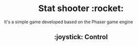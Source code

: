 <h1 align="center"> Stat shooter :rocket: </h1>

It's a simple game developed based on the Phaser game engine

<h2 align="center"> :joystick: Control </h2>

### 
#### 
